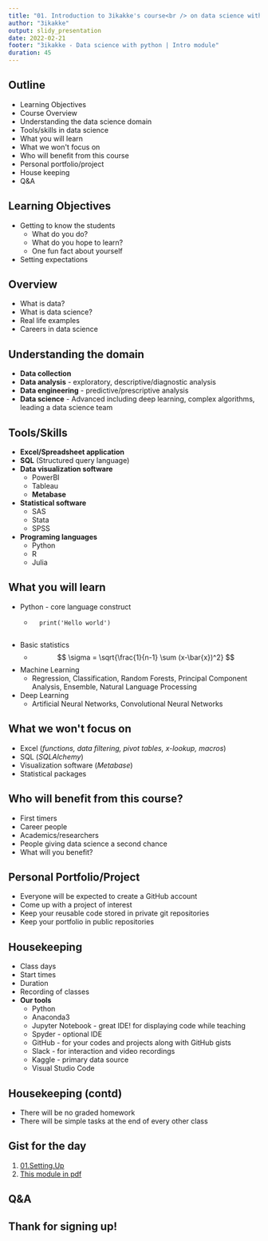 ```yaml
---
title: "01. Introduction to 3ikakke's course<br /> on data science with python"
author: "3ikakke" 
output: slidy_presentation 
date: 2022-02-21 
footer: "3ikakke - Data science with python | Intro module"
duration: 45
---
```


## Outline    
- Learning Objectives
- Course Overview
- Understanding the data science domain  
- Tools/skills in data science 
- What you will learn 
- What we won't focus on
- Who will benefit from this course 
- Personal portfolio/project
- House keeping
- Q&A

## Learning Objectives  
- Getting to know the students 
	+ What do you do?  
	+ What do you hope to learn?  
	+ One fun fact about yourself
- Setting expectations 

## Overview 
- What is data? 
- What is data science? 
- Real life examples 
- Careers in data science

## Understanding the domain 
- **Data collection**  
- **Data analysis** - exploratory, descriptive/diagnostic analysis  
- **Data engineering** - predictive/prescriptive analysis  
- **Data science** - Advanced including deep learning, complex algorithms, leading a data science team  


## Tools/Skills    
- **Excel/Spreadsheet application** 
- **SQL** (Structured query language) 
- **Data visualization software** 
	+ PowerBI  
	+ Tableau  
	+ **Metabase**  
- **Statistical software**  
	+ SAS  
	+ Stata  
	+ SPSS  
- **Programing languages**  
	+ Python  
	+ R  
	+ Julia  

## What you will learn  
- Python - core language construct   
	+ ```{python} 
		print('Hello world')
	```
- Basic statistics  
	+ $$ \sigma = \sqrt{\frac{1}{n-1} \sum (x-\bar{x})^2} $$
- Machine Learning 
	+ Regression, Classification, Random Forests, Principal Component Analysis, Ensemble, Natural Language Processing  
- Deep Learning  
	+ Artificial Neural Networks, Convolutional Neural Networks  


## What we won't focus on  
- Excel (*functions, data filtering, pivot tables, x-lookup, macros*)  
- SQL (*SQLAlchemy*)  
- Visualization software (*Metabase*)  
- Statistical packages

## Who will benefit from this course? 
- First timers 
- Career people
- Academics/researchers 
- People giving data science a second chance
- What will you benefit?

##  Personal Portfolio/Project  
- Everyone will be expected to create a GitHub account 
- Come up with a project of interest  
- Keep your reusable code stored in private git repositories  
- Keep your portfolio in public repositories

## Housekeeping  
- Class days 
- Start times  
- Duration 
- Recording of classes 
- **Our tools**
	+ Python  
	+ Anaconda3
	+ Jupyter Notebook - great IDE! for displaying code while teaching   
	+ Spyder - optional IDE  
	+ GitHub - for your codes and projects along with GitHub gists  
	+ Slack - for interaction and video recordings 
	+ Kaggle - primary data source  
	+ Visual Studio Code 

## Housekeeping (contd)
- There will be no graded homework 
- There will be simple tasks at the end of every other class  


## Gist for the day 
1. [01.Setting.Up](https://gist.github.com/djynnius/c1ab6cd252f42768f2fb8c191738fe87) 
2. [This module in pdf](./01.Intro.pdf)



## Q&A  


## Thank for signing up!  

